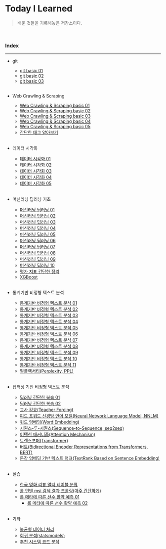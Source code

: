# Today I Learned
>  배운 것들을 기록해놓은 저장소이다. 

<br/>

### Index
---
- git
    - [git basic 01](https://github.com/Cheolyong-Kim/TIL/blob/master/git%20%EA%B8%B0%EC%B4%88/git_basic01.md)
    - [git basic 02](https://github.com/Cheolyong-Kim/TIL/blob/master/git%20%EA%B8%B0%EC%B4%88/git_basic02.md)
    - [git basic 03](https://github.com/Cheolyong-Kim/TIL/blob/master/git%20%EA%B8%B0%EC%B4%88/git_basic03.md)  

    <br/>
    
- Web Crawling & Scraping
    - [Web Crawling & Scraping basic 01](https://github.com/Cheolyong-Kim/TIL/blob/master/%EC%9B%B9%20%ED%81%AC%EB%A1%A4%EB%A7%81%20%26%20%EC%8A%A4%ED%81%AC%EB%A0%88%EC%9D%B4%ED%95%91/web_crawling%26scraping_basic01.md)
    - [Web Crawling & Scraping basic 02](https://github.com/Cheolyong-Kim/TIL/blob/master/%EC%9B%B9%20%ED%81%AC%EB%A1%A4%EB%A7%81%20%26%20%EC%8A%A4%ED%81%AC%EB%A0%88%EC%9D%B4%ED%95%91/web_crawling%26scraping_basic02.md)
    - [Web Crawling & Scraping basic 03](https://github.com/Cheolyong-Kim/TIL/blob/master/%EC%9B%B9%20%ED%81%AC%EB%A1%A4%EB%A7%81%20%26%20%EC%8A%A4%ED%81%AC%EB%A0%88%EC%9D%B4%ED%95%91/web_crawling%26scraping_basic03.md)
    - [Web Crawling & Scraping basic 04](https://github.com/Cheolyong-Kim/TIL/blob/master/%EC%9B%B9%20%ED%81%AC%EB%A1%A4%EB%A7%81%20%26%20%EC%8A%A4%ED%81%AC%EB%A0%88%EC%9D%B4%ED%95%91/web_crawling%26scraping_basic04.md)
    - [Web Crawling & Scraping basic 05](https://github.com/Cheolyong-Kim/TIL/blob/master/%EC%9B%B9%20%ED%81%AC%EB%A1%A4%EB%A7%81%20%26%20%EC%8A%A4%ED%81%AC%EB%A0%88%EC%9D%B4%ED%95%91/web_crawling%26scraping_basic05.md)
    - [간단한 태그 알아보기](https://github.com/Cheolyong-Kim/TIL/blob/master/%EC%9B%B9%20%ED%81%AC%EB%A1%A4%EB%A7%81%20%26%20%EC%8A%A4%ED%81%AC%EB%A0%88%EC%9D%B4%ED%95%91/%EA%B0%84%EB%8B%A8%ED%95%9C%20html%20%ED%83%9C%EA%B7%B8/%EA%B0%84%EB%8B%A8%ED%95%9C%20html%20%ED%83%9C%EA%B7%B8.md)
    
    <br/>
    
- 데이터 시각화
    - [데이터 시각화 01](https://github.com/Cheolyong-Kim/TIL/blob/master/%EB%8D%B0%EC%9D%B4%ED%84%B0%20%EC%8B%9C%EA%B0%81%ED%99%94/%EB%8D%B0%EC%9D%B4%ED%84%B0%20%EC%8B%9C%EA%B0%81%ED%99%94%2001.md)
    - [데이터 시각화 02](https://github.com/Cheolyong-Kim/TIL/blob/master/%EB%8D%B0%EC%9D%B4%ED%84%B0%20%EC%8B%9C%EA%B0%81%ED%99%94/%EB%8D%B0%EC%9D%B4%ED%84%B0%20%EC%8B%9C%EA%B0%81%ED%99%94%2002.md)
    - [데이터 시각화 03](https://github.com/Cheolyong-Kim/TIL/blob/master/%EB%8D%B0%EC%9D%B4%ED%84%B0%20%EC%8B%9C%EA%B0%81%ED%99%94/%EB%8D%B0%EC%9D%B4%ED%84%B0%20%EC%8B%9C%EA%B0%81%ED%99%94%2003.md)
    - [데이터 시각화 04](https://github.com/Cheolyong-Kim/TIL/blob/master/%EB%8D%B0%EC%9D%B4%ED%84%B0%20%EC%8B%9C%EA%B0%81%ED%99%94/%EB%8D%B0%EC%9D%B4%ED%84%B0%20%EC%8B%9C%EA%B0%81%ED%99%94%2004.md)
    - [데이터 시각화 05](https://github.com/Cheolyong-Kim/TIL/blob/master/%EB%8D%B0%EC%9D%B4%ED%84%B0%20%EC%8B%9C%EA%B0%81%ED%99%94/%EB%8D%B0%EC%9D%B4%ED%84%B0%20%EC%8B%9C%EA%B0%81%ED%99%94%2005.md)
    
    <br/>
    
- 머신러닝 딥러닝 기초

    - [머신러닝 딥러닝 01](https://github.com/Cheolyong-Kim/TIL/blob/master/%EB%A8%B8%EC%8B%A0%EB%9F%AC%EB%8B%9D%20%EB%94%A5%EB%9F%AC%EB%8B%9D%20%EA%B8%B0%EC%B4%88/%EB%A8%B8%EC%8B%A0%EB%9F%AC%EB%8B%9D%20%EB%94%A5%EB%9F%AC%EB%8B%9D%20%EA%B8%B0%EC%B4%88%2001.md)
    - [머신러닝 딥러닝 02](https://github.com/Cheolyong-Kim/TIL/blob/master/%EB%A8%B8%EC%8B%A0%EB%9F%AC%EB%8B%9D%20%EB%94%A5%EB%9F%AC%EB%8B%9D%20%EA%B8%B0%EC%B4%88/%EB%A8%B8%EC%8B%A0%EB%9F%AC%EB%8B%9D%20%EB%94%A5%EB%9F%AC%EB%8B%9D%20%EA%B8%B0%EC%B4%88%2002.md)
    - [머신러닝 딥러닝 03](https://github.com/Cheolyong-Kim/TIL/blob/master/%EB%A8%B8%EC%8B%A0%EB%9F%AC%EB%8B%9D%20%EB%94%A5%EB%9F%AC%EB%8B%9D%20%EA%B8%B0%EC%B4%88/%EB%A8%B8%EC%8B%A0%EB%9F%AC%EB%8B%9D%20%EB%94%A5%EB%9F%AC%EB%8B%9D%20%EA%B8%B0%EC%B4%88%2003.md)
    - [머신러닝 딥러닝 04](https://github.com/Cheolyong-Kim/TIL/blob/master/%EB%A8%B8%EC%8B%A0%EB%9F%AC%EB%8B%9D%20%EB%94%A5%EB%9F%AC%EB%8B%9D%20%EA%B8%B0%EC%B4%88/%EB%A8%B8%EC%8B%A0%EB%9F%AC%EB%8B%9D%20%EB%94%A5%EB%9F%AC%EB%8B%9D%20%EA%B8%B0%EC%B4%88%2004.md)
    - [머신러닝 딥러닝 05](https://github.com/Cheolyong-Kim/TIL/blob/master/%EB%A8%B8%EC%8B%A0%EB%9F%AC%EB%8B%9D%20%EB%94%A5%EB%9F%AC%EB%8B%9D%20%EA%B8%B0%EC%B4%88/%EB%A8%B8%EC%8B%A0%EB%9F%AC%EB%8B%9D%20%EB%94%A5%EB%9F%AC%EB%8B%9D%20%EA%B8%B0%EC%B4%88%2005.md)
    - [머신러닝 딥러닝 06](https://github.com/Cheolyong-Kim/TIL/blob/master/%EB%A8%B8%EC%8B%A0%EB%9F%AC%EB%8B%9D%20%EB%94%A5%EB%9F%AC%EB%8B%9D%20%EA%B8%B0%EC%B4%88/%EB%A8%B8%EC%8B%A0%EB%9F%AC%EB%8B%9D%20%EB%94%A5%EB%9F%AC%EB%8B%9D%20%EA%B8%B0%EC%B4%88%2006.md)
    - [머신러닝 딥러닝 07](https://github.com/Cheolyong-Kim/TIL/blob/master/%EB%A8%B8%EC%8B%A0%EB%9F%AC%EB%8B%9D%20%EB%94%A5%EB%9F%AC%EB%8B%9D%20%EA%B8%B0%EC%B4%88/%EB%A8%B8%EC%8B%A0%EB%9F%AC%EB%8B%9D%20%EB%94%A5%EB%9F%AC%EB%8B%9D%20%EA%B8%B0%EC%B4%88%2007.md)
    - [머신러닝 딥러닝 08](https://github.com/Cheolyong-Kim/TIL/blob/master/%EB%A8%B8%EC%8B%A0%EB%9F%AC%EB%8B%9D%20%EB%94%A5%EB%9F%AC%EB%8B%9D%20%EA%B8%B0%EC%B4%88/%EB%A8%B8%EC%8B%A0%EB%9F%AC%EB%8B%9D%20%EB%94%A5%EB%9F%AC%EB%8B%9D%20%EA%B8%B0%EC%B4%88%2008.md)
    - [머신러닝 딥러닝 09](https://github.com/Cheolyong-Kim/TIL/blob/master/%EB%A8%B8%EC%8B%A0%EB%9F%AC%EB%8B%9D%20%EB%94%A5%EB%9F%AC%EB%8B%9D%20%EA%B8%B0%EC%B4%88/%EB%A8%B8%EC%8B%A0%EB%9F%AC%EB%8B%9D%20%EB%94%A5%EB%9F%AC%EB%8B%9D%20%EA%B8%B0%EC%B4%88%2009.md)
    - [머신러닝 딥러닝 10](https://github.com/Cheolyong-Kim/TIL/blob/master/%EB%A8%B8%EC%8B%A0%EB%9F%AC%EB%8B%9D%20%EB%94%A5%EB%9F%AC%EB%8B%9D%20%EA%B8%B0%EC%B4%88/%EB%A8%B8%EC%8B%A0%EB%9F%AC%EB%8B%9D%20%EB%94%A5%EB%9F%AC%EB%8B%9D%20%EA%B8%B0%EC%B4%88%2010.md)
    - [평가 지표 간단한 정리](https://github.com/Cheolyong-Kim/TIL/blob/master/%EB%A8%B8%EC%8B%A0%EB%9F%AC%EB%8B%9D%20%EB%94%A5%EB%9F%AC%EB%8B%9D%20%EA%B8%B0%EC%B4%88/%ED%8F%89%EA%B0%80%20%EC%A7%80%ED%91%9C%20%EA%B0%84%EB%8B%A8%ED%95%9C%20%EC%A0%95%EB%A6%AC.md)
    - [XGBoost](https://github.com/Cheolyong-Kim/TIL/blob/master/%EB%A8%B8%EC%8B%A0%EB%9F%AC%EB%8B%9D%20%EB%94%A5%EB%9F%AC%EB%8B%9D%20%EA%B8%B0%EC%B4%88/XGBoost.md)
    
    <br/>
    
- 통계기반 비정형 텍스트 분석

    - [통계기반 비정형 텍스트 분석 01](https://github.com/Cheolyong-Kim/TIL/blob/master/%ED%86%B5%EA%B3%84%EA%B8%B0%EB%B0%98%20%EB%B9%84%EC%A0%95%ED%98%95%20%ED%85%8D%EC%8A%A4%ED%8A%B8%20%EB%B6%84%EC%84%9D/%ED%86%B5%EA%B3%84%EA%B8%B0%EB%B0%98%20%EB%B9%84%EC%A0%95%ED%98%95%20%ED%85%8D%EC%8A%A4%ED%8A%B8%20%EB%B6%84%EC%84%9D%2001.md)
    - [통계기반 비정형 텍스트 분석 02](https://github.com/Cheolyong-Kim/TIL/blob/master/%ED%86%B5%EA%B3%84%EA%B8%B0%EB%B0%98%20%EB%B9%84%EC%A0%95%ED%98%95%20%ED%85%8D%EC%8A%A4%ED%8A%B8%20%EB%B6%84%EC%84%9D/%ED%86%B5%EA%B3%84%EA%B8%B0%EB%B0%98%20%EB%B9%84%EC%A0%95%ED%98%95%20%ED%85%8D%EC%8A%A4%ED%8A%B8%20%EB%B6%84%EC%84%9D%2002.md)
    - [통계기반 비정형 텍스트 분석 03](https://github.com/Cheolyong-Kim/TIL/blob/master/%ED%86%B5%EA%B3%84%EA%B8%B0%EB%B0%98%20%EB%B9%84%EC%A0%95%ED%98%95%20%ED%85%8D%EC%8A%A4%ED%8A%B8%20%EB%B6%84%EC%84%9D/%ED%86%B5%EA%B3%84%EA%B8%B0%EB%B0%98%20%EB%B9%84%EC%A0%95%ED%98%95%20%ED%85%8D%EC%8A%A4%ED%8A%B8%20%EB%B6%84%EC%84%9D%2003.md)
    - [통계기반 비정형 텍스트 분석 04](https://github.com/Cheolyong-Kim/TIL/blob/master/%ED%86%B5%EA%B3%84%EA%B8%B0%EB%B0%98%20%EB%B9%84%EC%A0%95%ED%98%95%20%ED%85%8D%EC%8A%A4%ED%8A%B8%20%EB%B6%84%EC%84%9D/%ED%86%B5%EA%B3%84%EA%B8%B0%EB%B0%98%20%EB%B9%84%EC%A0%95%ED%98%95%20%ED%85%8D%EC%8A%A4%ED%8A%B8%20%EB%B6%84%EC%84%9D%2004.md)
    - [통계기반 비정형 텍스트 분석 05](https://github.com/Cheolyong-Kim/TIL/blob/master/%ED%86%B5%EA%B3%84%EA%B8%B0%EB%B0%98%20%EB%B9%84%EC%A0%95%ED%98%95%20%ED%85%8D%EC%8A%A4%ED%8A%B8%20%EB%B6%84%EC%84%9D/%ED%86%B5%EA%B3%84%EA%B8%B0%EB%B0%98%20%EB%B9%84%EC%A0%95%ED%98%95%20%ED%85%8D%EC%8A%A4%ED%8A%B8%20%EB%B6%84%EC%84%9D%2005.md)
    - [통계기반 비정형 텍스트 분석 06](https://github.com/Cheolyong-Kim/TIL/blob/master/%ED%86%B5%EA%B3%84%EA%B8%B0%EB%B0%98%20%EB%B9%84%EC%A0%95%ED%98%95%20%ED%85%8D%EC%8A%A4%ED%8A%B8%20%EB%B6%84%EC%84%9D/%ED%86%B5%EA%B3%84%EA%B8%B0%EB%B0%98%20%EB%B9%84%EC%A0%95%ED%98%95%20%ED%85%8D%EC%8A%A4%ED%8A%B8%20%EB%B6%84%EC%84%9D%2006.md)
    - [통계기반 비정형 텍스트 분석 07](https://github.com/Cheolyong-Kim/TIL/blob/master/%ED%86%B5%EA%B3%84%EA%B8%B0%EB%B0%98%20%EB%B9%84%EC%A0%95%ED%98%95%20%ED%85%8D%EC%8A%A4%ED%8A%B8%20%EB%B6%84%EC%84%9D/%ED%86%B5%EA%B3%84%EA%B8%B0%EB%B0%98%20%EB%B9%84%EC%A0%95%ED%98%95%20%ED%85%8D%EC%8A%A4%ED%8A%B8%20%EB%B6%84%EC%84%9D%2007.md)
    - [통계기반 비정형 텍스트 분석 08](https://github.com/Cheolyong-Kim/TIL/blob/master/%ED%86%B5%EA%B3%84%EA%B8%B0%EB%B0%98%20%EB%B9%84%EC%A0%95%ED%98%95%20%ED%85%8D%EC%8A%A4%ED%8A%B8%20%EB%B6%84%EC%84%9D/%ED%86%B5%EA%B3%84%EA%B8%B0%EB%B0%98%20%EB%B9%84%EC%A0%95%ED%98%95%20%ED%85%8D%EC%8A%A4%ED%8A%B8%20%EB%B6%84%EC%84%9D%2008.md)
    - [통계기반 비정형 텍스트 분석 09](https://github.com/Cheolyong-Kim/TIL/blob/master/%ED%86%B5%EA%B3%84%EA%B8%B0%EB%B0%98%20%EB%B9%84%EC%A0%95%ED%98%95%20%ED%85%8D%EC%8A%A4%ED%8A%B8%20%EB%B6%84%EC%84%9D/%ED%86%B5%EA%B3%84%EA%B8%B0%EB%B0%98%20%EB%B9%84%EC%A0%95%ED%98%95%20%ED%85%8D%EC%8A%A4%ED%8A%B8%20%EB%B6%84%EC%84%9D%2009.md)
    - [통계기반 비정형 텍스트 분석 10](https://github.com/Cheolyong-Kim/TIL/blob/master/%ED%86%B5%EA%B3%84%EA%B8%B0%EB%B0%98%20%EB%B9%84%EC%A0%95%ED%98%95%20%ED%85%8D%EC%8A%A4%ED%8A%B8%20%EB%B6%84%EC%84%9D/%ED%86%B5%EA%B3%84%EA%B8%B0%EB%B0%98%20%EB%B9%84%EC%A0%95%ED%98%95%20%ED%85%8D%EC%8A%A4%ED%8A%B8%20%EB%B6%84%EC%84%9D%2010.md)
    - [통계기반 비정형 텍스트 분석 11](https://github.com/Cheolyong-Kim/TIL/blob/master/%ED%86%B5%EA%B3%84%EA%B8%B0%EB%B0%98%20%EB%B9%84%EC%A0%95%ED%98%95%20%ED%85%8D%EC%8A%A4%ED%8A%B8%20%EB%B6%84%EC%84%9D/%ED%86%B5%EA%B3%84%EA%B8%B0%EB%B0%98%20%EB%B9%84%EC%A0%95%ED%98%95%20%ED%85%8D%EC%8A%A4%ED%8A%B8%20%EB%B6%84%EC%84%9D%2011.md)
    - [펄플렉서티(Perplexity, PPL)](https://github.com/Cheolyong-Kim/TIL/blob/master/%ED%86%B5%EA%B3%84%EA%B8%B0%EB%B0%98%20%EB%B9%84%EC%A0%95%ED%98%95%20%ED%85%8D%EC%8A%A4%ED%8A%B8%20%EB%B6%84%EC%84%9D/%ED%8E%84%ED%94%8C%EB%A0%89%EC%84%9C%ED%8B%B0(Perplexity%2C%20PPL).md)
    
    <br/>
    
- 딥러닝 기반 비정형 텍스트 분석

    - [딥러닝 간단한 복습 01](https://github.com/Cheolyong-Kim/TIL/blob/master/%EB%94%A5%EB%9F%AC%EB%8B%9D%EA%B8%B0%EB%B0%98%20%EB%B9%84%EC%A0%95%ED%98%95%20%ED%85%8D%EC%8A%A4%ED%8A%B8%20%EB%B6%84%EC%84%9D/%EB%94%A5%EB%9F%AC%EB%8B%9D%20%EA%B0%84%EB%8B%A8%ED%95%9C%20%EB%B3%B5%EC%8A%B5.md)
    - [딥러닝 간단한 복습 02](https://github.com/Cheolyong-Kim/TIL/blob/master/%EB%94%A5%EB%9F%AC%EB%8B%9D%EA%B8%B0%EB%B0%98%20%EB%B9%84%EC%A0%95%ED%98%95%20%ED%85%8D%EC%8A%A4%ED%8A%B8%20%EB%B6%84%EC%84%9D/%EB%94%A5%EB%9F%AC%EB%8B%9D%20%EA%B0%84%EB%8B%A8%ED%95%9C%20%EB%B3%B5%EC%8A%B5%2002.md)
    - [교사 강요(Teacher Forcing)](https://github.com/Cheolyong-Kim/TIL/blob/master/%EB%94%A5%EB%9F%AC%EB%8B%9D%EA%B8%B0%EB%B0%98%20%EB%B9%84%EC%A0%95%ED%98%95%20%ED%85%8D%EC%8A%A4%ED%8A%B8%20%EB%B6%84%EC%84%9D/%EA%B5%90%EC%82%AC%20%EA%B0%95%EC%9A%94(Teacher%20Forcing).md)
    - [피드 포워드 신경망 언어 모델(Neural Network Language Model, NNLM)](https://github.com/Cheolyong-Kim/TIL/blob/master/%EB%94%A5%EB%9F%AC%EB%8B%9D%EA%B8%B0%EB%B0%98%20%EB%B9%84%EC%A0%95%ED%98%95%20%ED%85%8D%EC%8A%A4%ED%8A%B8%20%EB%B6%84%EC%84%9D/%ED%94%BC%EB%93%9C%20%ED%8F%AC%EC%9B%8C%EB%93%9C%20%EC%8B%A0%EA%B2%BD%EB%A7%9D%20%EC%96%B8%EC%96%B4%20%EB%AA%A8%EB%8D%B8(Neural%20Network%20Language%20Model%2C%20NNLM).md)
    - [워드 임베딩(Word Embedding)](https://github.com/Cheolyong-Kim/TIL/blob/master/%EB%94%A5%EB%9F%AC%EB%8B%9D%EA%B8%B0%EB%B0%98%20%EB%B9%84%EC%A0%95%ED%98%95%20%ED%85%8D%EC%8A%A4%ED%8A%B8%20%EB%B6%84%EC%84%9D/%EC%9B%8C%EB%93%9C%20%EC%9E%84%EB%B2%A0%EB%94%A9.md)
    - [시퀀스-투-시퀀스(Sequence-to-Sequence, seq2seq)](https://github.com/Cheolyong-Kim/TIL/blob/master/%EB%94%A5%EB%9F%AC%EB%8B%9D%EA%B8%B0%EB%B0%98%20%EB%B9%84%EC%A0%95%ED%98%95%20%ED%85%8D%EC%8A%A4%ED%8A%B8%20%EB%B6%84%EC%84%9D/%EC%8B%9C%ED%80%80%EC%8A%A4-%ED%88%AC-%EC%8B%9C%ED%80%80%EC%8A%A4(Sequence-to-Sequence).md)
    - [어텐션 매커니즘(Attention Mechanism)](https://github.com/Cheolyong-Kim/TIL/blob/master/%EB%94%A5%EB%9F%AC%EB%8B%9D%EA%B8%B0%EB%B0%98%20%EB%B9%84%EC%A0%95%ED%98%95%20%ED%85%8D%EC%8A%A4%ED%8A%B8%20%EB%B6%84%EC%84%9D/%EC%96%B4%ED%85%90%EC%85%98%20%EB%A7%A4%EC%BB%A4%EB%8B%88%EC%A6%98(Attention%20Mechanism).md)
    - [트랜스포머(Transformer)](https://github.com/Cheolyong-Kim/TIL/blob/master/%EB%94%A5%EB%9F%AC%EB%8B%9D%EA%B8%B0%EB%B0%98%20%EB%B9%84%EC%A0%95%ED%98%95%20%ED%85%8D%EC%8A%A4%ED%8A%B8%20%EB%B6%84%EC%84%9D/%ED%8A%B8%EB%9E%9C%EC%8A%A4%ED%8F%AC%EB%A8%B8(Transformer).md)
    - [버트(Bidirectional Encoder Representations from Transformers, BERT)](https://github.com/Cheolyong-Kim/TIL/blob/master/%EB%94%A5%EB%9F%AC%EB%8B%9D%EA%B8%B0%EB%B0%98%20%EB%B9%84%EC%A0%95%ED%98%95%20%ED%85%8D%EC%8A%A4%ED%8A%B8%20%EB%B6%84%EC%84%9D/BERT(Bidirectional%20Encoder%20Representations%20from%20Transformers).md)
    - [문장 임베딩 기반 텍스트 랭크(TextRank Based on Sentence Embedding)](https://github.com/Cheolyong-Kim/TIL/blob/master/%EB%94%A5%EB%9F%AC%EB%8B%9D%EA%B8%B0%EB%B0%98%20%EB%B9%84%EC%A0%95%ED%98%95%20%ED%85%8D%EC%8A%A4%ED%8A%B8%20%EB%B6%84%EC%84%9D/%ED%85%8D%EC%8A%A4%ED%8A%B8%20%EB%9E%AD%ED%81%AC.md)
    
    <br>
    
- 실습

    - [한국 영화 리뷰 멀티 레이블 분류](https://github.com/Cheolyong-Kim/TIL/blob/master/%EC%8B%A4%EC%8A%B5/%ED%95%9C%EA%B5%AD%20%EC%98%81%ED%99%94%20%EB%A6%AC%EB%B7%B0%20%EB%A9%80%ED%8B%B0%20%EB%A0%88%EC%9D%B4%EB%B8%94%20%EB%B6%84%EB%A5%98/%ED%95%9C%EA%B5%AD%20%EC%98%81%ED%99%94%20%EB%A6%AC%EB%B7%B0%20%EB%A9%80%ED%8B%B0%20%EB%A0%88%EC%9D%B4%EB%B8%94%20%EB%B6%84%EB%A5%98%2001.md)
    - [롤 인벤 msi 검색 결과 크롤링(아주 간단하게)](https://github.com/Cheolyong-Kim/TIL/blob/master/%EC%8B%A4%EC%8A%B5/%EB%A1%A4%20%EC%9D%B8%EB%B2%A4%20msi%20%EA%B2%80%EC%83%89%20%EA%B2%B0%EA%B3%BC%20%ED%81%AC%EB%A1%A4%EB%A7%81(%EC%95%84%EC%A3%BC%20%EA%B0%84%EB%8B%A8%ED%95%98%EA%B2%8C)/%EB%A1%A4%20%EC%9D%B8%EB%B2%A4%20msi%20%EA%B2%80%EC%83%89%20%EA%B2%B0%EA%B3%BC%20%ED%81%AC%EB%A1%A4%EB%A7%81(%EC%95%84%EC%A3%BC%20%EA%B0%84%EB%8B%A8%ED%95%98%EA%B2%8C).md)
    - [롤 메타에 따른 선수 활약 예측 01](https://github.com/Cheolyong-Kim/TIL/blob/master/%EC%8B%A4%EC%8A%B5/%EB%A1%A4%20%EB%A9%94%ED%83%80%EC%97%90%20%EB%94%B0%EB%A5%B8%20%EC%84%A0%EC%88%98%20%ED%99%9C%EC%95%BD%20%EC%98%88%EC%B8%A1/%EB%A1%A4%20%EB%A9%94%ED%83%80%EC%97%90%20%EB%94%B0%EB%A5%B8%20%EC%84%A0%EC%88%98%20%ED%99%9C%EC%95%BD%20%EC%98%88%EC%B8%A1%2001.md)
      - [롤 메타에 따른 선수 활약 예측 02](https://github.com/Cheolyong-Kim/TIL/blob/master/%EC%8B%A4%EC%8A%B5/%EB%A1%A4%20%EB%A9%94%ED%83%80%EC%97%90%20%EB%94%B0%EB%A5%B8%20%EC%84%A0%EC%88%98%20%ED%99%9C%EC%95%BD%20%EC%98%88%EC%B8%A1/%EB%A1%A4%20%EB%A9%94%ED%83%80%EC%97%90%20%EB%94%B0%EB%A5%B8%20%EC%84%A0%EC%88%98%20%ED%99%9C%EC%95%BD%20%EC%98%88%EC%B8%A1%2002.md)
    
    <br>
    
- 기타

    - [불균형 데이터 처리](https://github.com/Cheolyong-Kim/TIL/blob/master/%EA%B8%B0%ED%83%80/%EB%B6%88%EA%B7%A0%ED%98%95%20%EB%8D%B0%EC%9D%B4%ED%84%B0%20%EC%B2%98%EB%A6%AC.md)
    - [회귀 분석(statsmodels)](https://github.com/Cheolyong-Kim/TIL/blob/master/%EA%B8%B0%ED%83%80/%ED%9A%8C%EA%B7%80%20%EB%B6%84%EC%84%9D(statsmodels).md)
    - [추천 시스템 코드 분석](https://github.com/Cheolyong-Kim/TIL/blob/master/%EA%B8%B0%ED%83%80/%EC%B6%94%EC%B2%9C%20%EC%8B%9C%EC%8A%A4%ED%85%9C%20%EC%BD%94%EB%93%9C%20%EB%B6%84%EC%84%9D.md)

